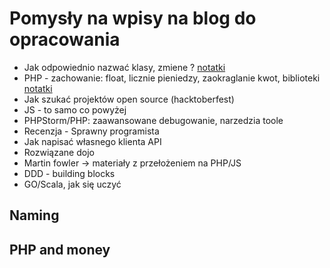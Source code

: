 # Pomysły na wpisy na blog do opracowania

* Jak odpowiednio nazwać klasy, zmiene ? [notatki](#naming)
* PHP - zachowanie: float, licznie pieniedzy, zaokraglanie kwot, biblioteki [notatki](#php-and-money)
* Jak szukać projektów open source (hacktoberfest)
* JS - to samo co powyżej
* PHPStorm/PHP: zaawansowane debugowanie, narzedzia toole
* Recenzja  - Sprawny programista
* Jak napisać własnego klienta API
* Rozwiązane dojo
* Martin fowler -> materiały z przełożeniem na PHP/JS
* DDD - building blocks
* GO/Scala, jak się uczyć


## Naming

## PHP and money